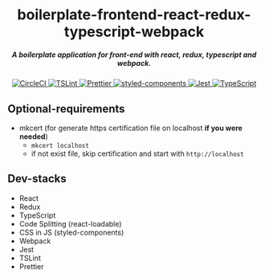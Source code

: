 <h1 align="center">boilerplate-frontend-react-redux-typescript-webpack</h1>

<h5 align="center">A boilerplate application for front-end with react, redux, typescript and webpack.</h5>

<p align="center">
  <a href="https://circleci.com/gh/ymkz/boilerplate-frontend-react-redux-typescript-webpack">
    <img alt="CircleCI" src="https://flat.badgen.net/circleci/github/ymkz/boilerplate-frontend-react-redux-typescript-webpack">
  </a>
  <a href="https://github.com/palantir/tslint">
    <img alt="TSLint" src="https://flat.badgen.net/badge/lint%20with/tslint/cyan">
  </a>
  <a href="https://github.com/prettier/prettier">
    <img alt="Prettier" src="https://flat.badgen.net/badge/format%20with/prettier/ff69b4">
  </a>
  <a href="https://github.com/styled-components/styled-components">
    <img alt="styled-components" src="https://flat.badgen.net/badge/styled%20with/styled-components/orange">
  </a>
  <a href="https://github.com/facebook/jest">
    <img alt="Jest" src="https://flat.badgen.net/badge/tested%20with/jest/99424f">
  </a>
  <a href="https://github.com/facebook/jest">
    <img alt="TypeScript" src="https://flat.badgen.net/badge/TypeScript/3.0.1">
  </a>
</p>

## Optional-requirements

- mkcert (for generate https certification file on localhost **if you were needed**)
  - `mkcert localhost`
  - if not exist file, skip certification and start with `http://localhost`

## Dev-stacks

- React
- Redux
- TypeScript
- Code Splitting (react-loadable)
- CSS in JS (styled-components)
- Webpack
- Jest
- TSLint
- Prettier
